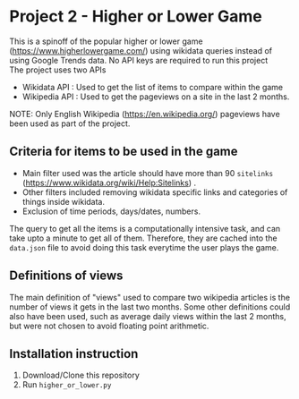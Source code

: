 # Project 2 - Higher or Lower Game

This is a spinoff of the popular higher or lower game (https://www.higherlowergame.com/) using wikidata queries instead of using Google Trends data.
No API keys are required to run this project<br>
The project uses two APIs
- Wikidata API : Used to get the list of items to compare within the game
- Wikipedia API : Used to get the pageviews on a site in the last 2 months. 

NOTE: Only English Wikipedia (https://en.wikipedia.org/) pageviews have been used as part of the project.

## Criteria for items to be used in the game
- Main filter used was the article should have more than 90 `sitelinks` (https://www.wikidata.org/wiki/Help:Sitelinks) .
- Other filters included removing wikidata specific links and categories of things inside wikidata.
- Exclusion of time periods, days/dates, numbers. 

The query to get all the items is a computationally intensive task, and can take upto a minute to get all of them. 
Therefore, they are cached into the `data.json` file to avoid doing this task everytime the user plays the game. 

## Definitions of views
The main definition of "views" used to compare two wikipedia articles is the number of views it gets in the last two months.
Some other definitions could also have been used, such as average daily views within the last 2 months, but were not chosen to avoid floating point arithmetic. 

## Installation instruction
1) Download/Clone this repository
2) Run `higher_or_lower.py`
